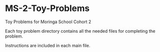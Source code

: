 # MS-2-Toy-Problems
Toy Problems for Moringa School Cohort 2

Each toy problem directory contains all the needed files for completing the problem. 

Instructions are included in each main file.
